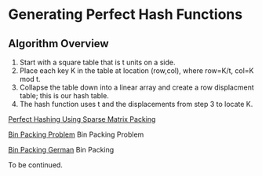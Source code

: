 # Generating Perfect Hash Functions

## Algorithm Overview

1. Start with a square table that is t units on a side.
2. Place each key K in the table at location (row,col), where row=K/t, col=K mod t.
3. Collapse the table down into a linear array and create a row displacment table; this is our hash table.
4. The hash function uses t and the displacements from step 3 to locate K.

[Perfect Hashing Using Sparse Matrix Packing](https://people.engr.ncsu.edu/tharp/Infosys/Course_2010/sparse_matrix_packing.pdf)

[Bin Packing Problem](https://en.wikipedia.org/wiki/Bin_packing_problem) Bin Packing Problem

[Bin Packing German](https://algo.rwth-aachen.de/~algorithmus/algo24.php) Bin Packing

To be continued.
